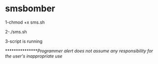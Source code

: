 # smsbomber
1-chmod +x sms.sh

2-./sms.sh

3-script is running

****************Programmer alert does not assume any responsibility for the user's inappropriate use*
